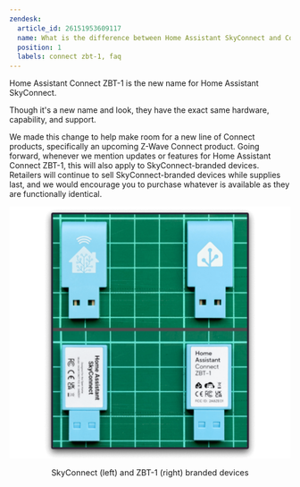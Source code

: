 ```yaml
---
zendesk:
  article_id: 26151953609117
  name: What is the difference between Home Assistant SkyConnect and Connect ZBT-1?
  position: 1
  labels: connect zbt-1, faq
---
```


Home Assistant Connect&nbsp;ZBT-1 is the new name for Home Assistant SkyConnect.

Though it's a new name and look, they have the exact same hardware, capability, and support.

We made this change to help make room for a new line of Connect products, specifically an upcoming Z-Wave Connect product. Going forward, whenever we mention updates or features for Home Assistant Connect ZBT-1, this will also apply to SkyConnect-branded devices. Retailers will continue to sell SkyConnect-branded devices while supplies last, and we would encourage you to purchase whatever is available as they are functionally identical.

<img src="/static/img/connect-zbt-1/skyconnect-zbt1.png" style='border: 0;box-shadow: none;' alt="Image showing the 2 differently branded adapters side-by-side: SkyConnect (left) and ZBT-1 (right)">
<p style="text-align: center; font-size: 0.9rem;">SkyConnect (left) and ZBT-1 (right) branded devices</p>
